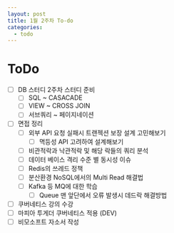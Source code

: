 ```yaml
---
layout: post
title: 1월 2주차 To-do
categories:
  - todo
---
```

# ToDo
- [ ] DB 스터디 2주차 스터디 준비
	- [ ] SQL ~ CASACADE
	- [ ] VIEW ~ CROSS JOIN 
	- [ ] 서브쿼리 ~ 페이지네이션
- [ ] 면접 정리
	- [ ] 외부 API 요청 실패시 트랜젝션 보장 설계 고민해보기
		- [ ] 멱등성 API 고려하여 설계해보기
	- [ ] 비관적락과 낙관적락 및 해당 락들의 쿼리 분석
	- [ ] 데이터 베이스 격리 수준 별 동시성 이슈
	- [ ] Redis의 쓰레드 정책
	- [ ] 분산환경 NoSQL에서의 Multi Read 해결법
	- [ ] Kafka 등 MQ에 대한 학습
		- [ ] Queue 맨 앞단에서 오류 발생시 데드락 해결방법
- [ ] 쿠버네티스 강의 수강
- [ ] 마피아 투게더 쿠버네티스 적용 (DEV)
- [ ] 비모소프트 자소서 작성